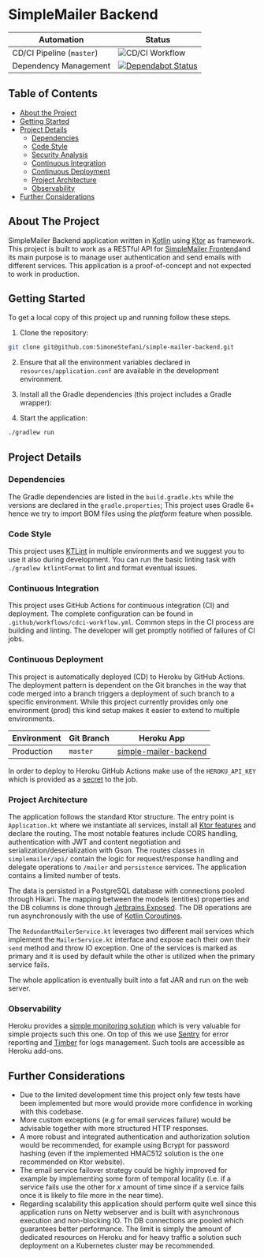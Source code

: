 # SimpleMailer Backend

| Automation                | Status                                                                                                                                        |
| ------------------------- | --------------------------------------------------------------------------------------------------------------------------------------------- |
| CD/CI Pipeline (`master`) | ![CD/CI Workflow](https://github.com/SimoneStefani/simple-mailer-backend/workflows/CD/CI%20Workflow/badge.svg)                                |
| Dependency Management     | [![Dependabot Status](https://api.dependabot.com/badges/status?host=github&repo=SimoneStefani/simple-mailer-backend)](https://dependabot.com) |

## Table of Contents

- [About the Project](#about-the-project)
- [Getting Started](#getting-started)
- [Project Details](#project-details)
  - [Dependencies](#dependencies)
  - [Code Style](#code-style)
  - [Security Analysis](#security-analysis)
  - [Continuous Integration](#continuous-integration)
  - [Continuous Deployment](#continuous-deployment)
  - [Project Architecture](#project-architecture)
  - [Observability](#observability)
- [Further Considerations](#further-considerations)

## About The Project

SimpleMailer Backend application written in [Kotlin](https://kotlinlang.org/) using [Ktor](https://ktor.io/servers/index.html) as framework. This project is built to work as a RESTful API for [SimpleMailer Frontend](https://github.com/SimoneStefani/simple-mailer-frontend)and its main purpose is to manage user authentication and send emails with different services. This application is a proof-of-concept and not expected to work in production.

## Getting Started

To get a local copy of this project up and running follow these steps.

1. Clone the repository:

```sh
git clone git@github.com:SimoneStefani/simple-mailer-backend.git
```

2. Ensure that all the environment variables declared in `resources/application.conf` are available in the development environment.

3. Install all the Gradle dependencies (this project includes a Gradle wrapper):

4. Start the application:

```sh
./gradlew run
```

## Project Details

### Dependencies

The Gradle dependencies are listed in the `build.gradle.kts` while the versions are declared in the `gradle.properties`; This project uses Gradle 6+ hence we try to import BOM files using the _platform_ feature when possible.

### Code Style

This project uses [KTLint](https://ktlint.github.io/) in multiple environments and we suggest you to use it also during development. You can run the basic linting task with `./gradlew ktlintFormat` to lint and format eventual issues.

### Continuous Integration

This project uses GitHub Actions for continuous integration (CI) and deployment. The complete configuration can be found in `.github/workflows/cdci-workflow.yml`. Common steps in the CI process are building and linting. The developer will get promptly notified of failures of CI jobs.

### Continuous Deployment

This project is automatically deployed (CD) to Heroku by GitHub Actions. The deployment pattern is dependent on the Git branches in the way that code merged into a branch triggers a deployment of such branch to a specific environment. While this project currently provides only one environment (prod) this kind setup makes it easier to extend to multiple environments.

| Environment | Git Branch | Heroku App                                                                       |
| ----------- | ---------- | -------------------------------------------------------------------------------- |
| Production  | `master`   | [simple-mailer-backend](https://dashboard.heroku.com/apps/simple-mailer-backend) |

In order to deploy to Heroku GitHub Actions make use of the `HEROKU_API_KEY` which is provided as a [secret](https://help.github.com/en/github/automating-your-workflow-with-github-actions/virtual-environments-for-github-actions#creating-and-using-secrets-encrypted-variables) to the job.

### Project Architecture

The application follows the standard Ktor structure. The entry point is `Application.kt` where we instantiate all services, install all [Ktor features](https://ktor.io/servers/features.html) and declare the routing. The most notable features include CORS handling, authentication with JWT and content negotiation and serialization/deserialization with Gson. The routes classes in `simplemailer/api/` contain the logic for request/response handling and delegate operations to `/mailer` and `persistence` services. The application contains a limited number of tests.

The data is persisted in a PostgreSQL database with connections pooled through Hikari. The mapping between the models (entities) properties and the DB columns is done through [Jetbrains Exposed](https://github.com/JetBrains/Exposed). The DB operations are run asynchronously with the use of [Kotlin Coroutines](https://kotlinlang.org/docs/reference/coroutines-overview.html).

The `RedundantMailerService.kt` leverages two different mail services which implement the `MailerService.kt` interface and expose each their own their `send` method and throw IO exception. One of the services is marked as primary and it is used by default while the other is utilized when the primary service fails.

The whole application is eventually built into a fat JAR and run on the web server.

### Observability

Heroku provides a [simple monitoring solution](https://devcenter.heroku.com/categories/monitoring-metrics) which is very valuable for simple projects such this one. On top of this we use [Sentry](https://sentry.io/) for error reporting and [Timber](https://timber.io/) for logs management. Such tools are accessible as Heroku add-ons.

## Further Considerations

- Due to the limited development time this project only few tests have been implemented but more would provide more confidence in working with this codebase.
- More custom exceptions (e.g for email services failure) would be advisable together with more structured HTTP responses.
- A more robust and integrated authentication and authorization solution would be recommended, for example using Bcrypt for password hashing (even if the implemented HMAC512 solution is the one recommended on Ktor website).
- The email service failover strategy could be highly improved for example by implementing some form of temporal locality (i.e. if a service fails use the other for _x_ amount of time since if a service fails once it is likely to file more in the near time).
- Regarding scalability this application should perform quite well since this application runs on Netty webserver and is built with asynchronous execution and non-blocking IO. Th DB connections are pooled which guarantees better performance. The limit is simply the amount of dedicated resources on Heroku and for heavy traffic a solution such deployment on a Kubernetes cluster may be recommended.
